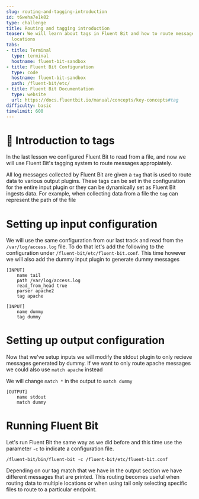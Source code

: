 ```yaml
---
slug: routing-and-tagging-introduction
id: t6weha7e1k82
type: challenge
title: Routing and tagging introduction
teaser: We will learn about tags in Fluent Bit and how to route messages to different
  locations
tabs:
- title: Terminal
  type: terminal
  hostname: fluent-bit-sandbox
- title: Fluent Bit Configuration
  type: code
  hostname: fluent-bit-sandbox
  path: /fluent-bit/etc/
- title: Fluent Bit Documentation
  type: website
  url: https://docs.fluentbit.io/manual/concepts/key-concepts#tag
difficulty: basic
timelimit: 600
---
```

🤖 Introduction to tags
==============

In the last lesson we configured Fluent Bit to read from a file, and now we will use Fluent Bit's tagging system to route messages appropiately.

All log messages collected by Fluent Bit are given a `tag` that is used to route data to various output plugins. These tags can be set in the configuration for the entire input plugin or they can be dynamically set as Fluent Bit ingests data. For example, when collecting data from a file the `tag` can represent the path of the file

Setting up input configuration
==============

We will use the same configuration from our last track and read from the `/var/log/access.log` file. To do that let's add the following to the configuration under `/fluent-bit/etc/fluent-bit.conf`. This time however we will also add the dummy input plugin to generate dummy messages

```
[INPUT]
    name tail
    path /var/log/access.log
    read_from_head true
    parser apache2
    tag apache

[INPUT]
    name dummy
    tag dummy
```

Setting up output configuration
==============
Now that we've setup inputs we will modify the stdout plugin to only recieve messages generated by dummy. If we want to only route apache messages we could also use `match apache` instead

We will change `match *` in the output to `match dummy`

```
[OUTPUT]
    name stdout
    match dummy
```


Running Fluent Bit
=================
Let's run Fluent Bit the same way as we did before and this time use the parameter `-c` to indicate a configuration file.

```
/fluent-bit/bin/fluent-bit -c /fluent-bit/etc/fluent-bit.conf
```

Depending on our tag match that we have in the output section we have different messages that are printed. This routing becomes useful when routing data to multiple locations or when using tail only selecting specific files to route to a particular endpoint.
